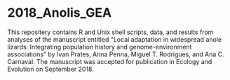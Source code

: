 # 2018_Anolis_GEA

This repositery contains R and Unix shell scripts, data, and results from analyses of the manuscript entitled "Local adaptation in widespread anole lizards: Integrating population history and genome-environment associations" by Ivan Prates, Anna Penna, Miguel T. Rodrigues, and Ana C. Carnaval. The manuscript was accepted for publication in Ecology and Evolution on September 2018.
